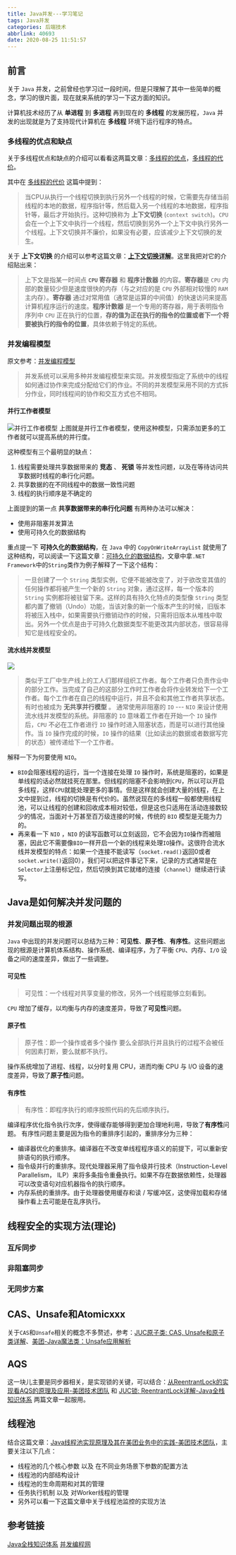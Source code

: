 ```yaml
---
title: Java并发---学习笔记
tags: Java并发
categories: 后端技术
abbrlink: 40693
date: 2020-08-25 11:51:57
---
```


## 前言
关于 `Java` 并发，之前曾经也学习过一段时间，但是只理解了其中一些简单的概念，学习的很片面，现在就来系统的学习一下这方面的知识。

计算机技术经历了从 **单进程** 到 **多进程** 再到现在的 **多线程** 的发展历程，`Java` 并发的出现就是为了支持现代计算机在 **多线程** 环境下运行程序的特点。

<!--more-->

### 多线程的优点和缺点
关于多线程优点和缺点的介绍可以看看这两篇文章：[多线程的优点](http://ifeve.com/benefits/)，[多线程的代价](http://ifeve.com/costs-of-multithreading/)。

其中在 [多线程的代价](http://ifeve.com/costs-of-multithreading/) 这篇中提到：
> 当CPU从执行一个线程切换到执行另外一个线程的时候，它需要先存储当前线程的本地的数据，程序指针等，然后载入另一个线程的本地数据，程序指针等，最后才开始执行。这种切换称为 **上下文切换** (`context switch`)。`CPU`会在一个上下文中执行一个线程，然后切换到另外一个上下文中执行另外一个线程。上下文切换并不廉价，如果没有必要，应该减少上下文切换的发生。

关于 **上下文切换** 的介绍可以参考这篇文章：[**上下文切换详解**](http://ifeve.com/context-switch-definition/)。这里我把对它的介绍贴出来：
> 上下文是指某一时间点 **`CPU` 寄存器** 和 **程序计数器** 的内容。**寄存器**是 `CPU` 内部的数量较少但是速度很快的内存（与之对应的是 `CPU` 外部相对较慢的 `RAM` 主内存）。**寄存器** 通过对常用值（通常是运算的中间值）的快速访问来提高计算机程序运行的速度。**程序计数器** 是一个专用的寄存器，用于表明指令序列中 `CPU` 正在执行的位置，**存的值为正在执行的指令的位置或者下一个将要被执行的指令的位置**，具体依赖于特定的系统。

### 并发编程模型
原文参考：[并发编程模型](http://ifeve.com/%e5%b9%b6%e5%8f%91%e7%bc%96%e7%a8%8b%e6%a8%a1%e5%9e%8b/)
> 并发系统可以采用多种并发编程模型来实现。并发模型指定了系统中的线程如何通过协作来完成分配给它们的作业。不同的并发模型采用不同的方式拆分作业，同时线程间的协作和交互方式也不相同。

#### 并行工作者模型
![并行工作者模型](https://ae01.alicdn.com/kf/U011338060bb94fe6a0ad232a7e07a9d0h.jpg)
上图就是并行工作者模型，使用这种模型，只需添加更多的工作者就可以提高系统的并行度。

这种模型有三个最明显的缺点：
1. 线程需要处理共享数据带来的 **竞态** 、 **死锁** 等并发性问题，以及在等待访问共享数据时线程的串行化问题。
2. 共享数据的在不同线程中的数据一致性问题
3. 线程的执行顺序是不确定的

上面提到的第一点 **共享数据带来的串行化问题** 有两种办法可以解决：
- 使用非阻塞并发算法
- 使用可持久化的数据结构

重点提一下 **可持久化的数据结构**，在 `Java` 中的 `CopyOnWriteArrayList` 就使用了这种结构，可以阅读一下这篇文章：[可持久化的数据结构](https://www.cnblogs.com/tedzhao/archive/2008/11/12/1332112.html)，文章中拿`.NET Framework`中的`String`类作为例子解释了一下这个结构：
> 一旦创建了一个 `String` 类型实例，它便不能被改变了，对于欲改变其值的任何操作都将被产生一个新的 `String` 对象，通过这样，每一个版本的 `String` 实例都将被驻留下来。这样的具有持久化特点的类型像 `String` 类型都内置了撤销（Undo）功能，当该对象的新一个版本产生的时候，旧版本将被压入栈中，如果需要执行撤销动作的时候，只需将旧版本从堆栈中取出。另外一个优点是由于可持久化数据类型不能更改其内部状态，很容易得知它是线程安全的。


#### 流水线并发模型
![](https://ae01.alicdn.com/kf/Ueaae6349d6ca4721ac036161ce3a83bcs.jpg)
> 类似于工厂中生产线上的工人们那样组织工作者。每个工作者只负责作业中的部分工作。当完成了自己的这部分工作时工作者会将作业转发给下一个工作者。每个工作者在自己的线程中运行，并且不会和其他工作者共享状态。有时也被成为 **无共享并行模型** 。
> 通常使用非阻塞的 `IO` --- `NIO` 来设计使用流水线并发模型的系统。非阻塞的 `IO` 意味着工作者在开始一个 `IO` 操作后，`CPU` 不必在工作者进行 `IO` 操作时进入阻塞状态，而是可以进行其他操作。当 `IO` 操作完成的时候，`IO` 操作的结果（比如读出的数据或者数据写完的状态）被传递给下一个工作者。

解释一下为何要使用 `NIO`。
- `BIO`会阻塞线程的运行，当一个连接在处理 `IO` 操作时，系统是阻塞的，如果是单线程的话必然就挂死在那里。但线程的阻塞不会影响到`CPU`，所以可以开启多线程，这样`CPU`就能处理更多的事情。但是这样就会创建大量的线程，在上文中提到过，线程的切换是有代价的。虽然说现在的多线程一般都使用线程池，可以让线程的创建和回收成本相对较低，但是这也只适用在活动连接数较少的情况，当面对十万甚至百万级连接的时候，传统的 `BIO` 模型是无能为力的。
- 再来看一下 `NIO` ，`NIO` 的读写函数可以立刻返回，它不会因为`IO`操作而被阻塞，因此它不需要像`BIO`一样开启一个新的线程来处理`IO`操作。这很符合流水线并发模型的特点：如果一个连接不能读写（`socket.read()`返回0或者`socket.write()`返回0），我们可以把这件事记下来，记录的方式通常是在`Selector`上注册标记位，然后切换到其它就绪的连接（`channel`）继续进行读写。

## Java是如何解决并发问题的

### 并发问题出现的根源
`Java` 中出现的并发问题可以总结为三种：**可见性**、**原子性**、**有序性**。这些问题出现的根源是计算机体系结构、操作系统、编译程序，为了平衡 `CPU`、内存、`I/O` 设备之间的速度差异，做出了一些调整。

#### 可见性
> 可见性：一个线程对共享变量的修改，另外一个线程能够立刻看到。

`CPU` 增加了缓存，以均衡与内存的速度差异，导致了**可见性**问题。

#### 原子性
> 原子性：即一个操作或者多个操作 要么全部执行并且执行的过程不会被任何因素打断，要么就都不执行。

操作系统增加了进程、线程，以分时复用 CPU，进而均衡 CPU 与 I/O 设备的速度差异，导致了**原子性**问题。

#### 有序性
> 有序性：即程序执行的顺序按照代码的先后顺序执行。

编译程序优化指令执行次序，使得缓存能够得到更加合理地利用，导致了**有序性**问题。
有序性问题主要是因为指令的重排序引起的，重排序分为三种：
- 编译器优化的重排序。编译器在不改变单线程程序语义的前提下，可以重新安排语句的执行顺序。 
- 指令级并行的重排序。现代处理器采用了指令级并行技术（Instruction-Level Parallelism， ILP）来将多条指令重叠执行。如果不存在数据依赖性，处理器可以改变语句对应机器指令的执行顺序。 
- 内存系统的重排序。由于处理器使用缓存和读 / 写缓冲区，这使得加载和存储操作看上去可能是在乱序执行。

## 线程安全的实现方法(理论)
### 互斥同步

### 非阻塞同步

### 无同步方案

## CAS、Unsafe和Atomicxxx
关于`CAS`和`Unsafe`相关的概念不多赘述，参考：[JUC原子类: CAS, Unsafe和原子类详解](https://www.pdai.tech/md/java/thread/java-thread-x-juc-AtomicInteger.html#cas-%e9%97%ae%e9%a2%98)、[美团-Java魔法类：Unsafe应用解析](https://tech.meituan.com/2019/02/14/talk-about-java-magic-class-unsafe.html)

## AQS
这一块儿主要是同步器相关，是实现锁的关键，可以结合：[从ReentrantLock的实现看AQS的原理及应用-美团技术团队](https://tech.meituan.com/2019/12/05/aqs-theory-and-apply.html) 和 [JUC锁: ReentrantLock详解-Java全栈知识体系](https://www.pdai.tech/md/java/thread/java-thread-x-lock-ReentrantLock.html) 两篇文章一起服用。

## 线程池
结合这篇文章：[Java线程池实现原理及其在美团业务中的实践-美团技术团队](https://tech.meituan.com/2020/04/02/java-pooling-pratice-in-meituan.html)，主要关注以下几点：
* 线程池的几个核心参数 以及 在不同业务场景下参数的配置方法
* 线程池的内部结构设计
* 线程池的生命周期和对其的管理
* 任务执行机制 以及 对Worker线程的管理
* 另外可以看一下这篇文章中关于线程池监控的实现方法

## 参考链接
[Java全栈知识体系](https://www.pdai.tech/md/java/thread/java-thread-x-overview.html)
[并发编程网](http://ifeve.com/java-concurrency-thread-directory/)
